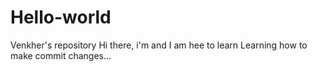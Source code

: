 # Hello-world
Venkher's repository
Hi there, i'm and I am hee to learn
Learning how to make commit changes...

